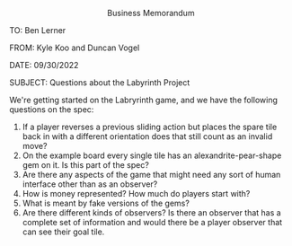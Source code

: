 <p style="text-align: center;">Business Memorandum</p>

TO: Ben Lerner

FROM: Kyle Koo and Duncan Vogel

DATE: 09/30/2022

SUBJECT: Questions about the Labyrinth Project

We're getting started on the Labryrinth game, and we have the following questions on the spec:

1. If a player reverses a previous sliding action but places the spare tile back in with a different orientation 
   does that still count as an invalid move?
2. On the example board every single tile has an alexandrite-pear-shape gem on it. Is this part of the spec?
3. Are there any aspects of the game that might need any sort of human interface other than as an observer?
4. How is money represented? How much do players start with?
5. What is meant by fake versions of the gems? 
6. Are there different kinds of observers? Is there an observer that has a complete set of information and would 
   there be a player observer that can see their goal tile.